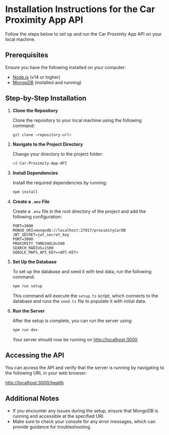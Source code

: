# Installation Instructions for the Car Proximity App API

Follow the steps below to set up and run the Car Proximity App API on your local machine.

## Prerequisites

Ensure you have the following installed on your computer:

- [Node.js](https://nodejs.org/) (v14 or higher)
- [MongoDB](https://www.mongodb.com/) (installed and running)

## Step-by-Step Installation

1. **Clone the Repository**

   Clone the repository to your local machine using the following command:

   ```bash
   git clone <repository-url>
   ```

2. **Navigate to the Project Directory**

   Change your directory to the project folder:

   ```bash
   cd Car-Proximity-App-API
   ```

3. **Install Dependencies**

   Install the required dependencies by running:

   ```bash
   npm install
   ```

4. **Create a `.env` File**

   Create a `.env` file in the root directory of the project and add the following configuration:

   ```plaintext
   PORT=3000
   MONGO_URI=mongodb://localhost:27017/proximityCarDB
   JWT_SECRET=jwt_secret_key
   PORT=3000
   PROXIMITY_THRESHOLD=500
   SEARCH_RADIUS=1500
   GOOGLE_MAPS_API_KEY=<API-KEY>
   ```

5. **Set Up the Database**

   To set up the database and seed it with test data, run the following command:

   ```bash
   npm run setup
   ```

   This command will execute the `setup.ts` script, which connects to the database and runs the `seed.ts` file to populate it with initial data.

6. **Run the Server**

   After the setup is complete, you can run the server using:

   ```bash
   npm run dev
   ```

   Your server should now be running on [http://localhost:3000](http://localhost:3000).

## Accessing the API

You can access the API and verify that the server is running by navigating to the following URL in your web browser:

[http://localhost:3000/health](http://localhost:3000/health)

## Additional Notes

- If you encounter any issues during the setup, ensure that MongoDB is running and accessible at the specified URI.
- Make sure to check your console for any error messages, which can provide guidance for troubleshooting.

